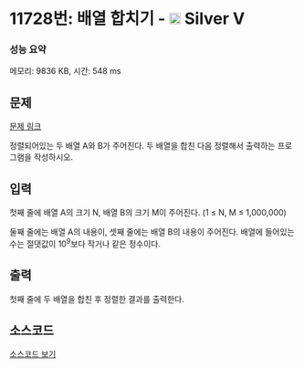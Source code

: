 # 11728번: 배열 합치기 - <img src="https://static.solved.ac/tier_small/6.svg" style="height:20px" /> Silver V

<!-- performance -->
### 성능 요약
메모리: 9836 KB, 시간: 548 ms
<!-- end -->

## 문제

[문제 링크](https://boj.kr/11728)

<p>정렬되어있는 두 배열 A와 B가 주어진다. 두 배열을 합친 다음 정렬해서 출력하는 프로그램을 작성하시오.</p>

## 입력

<p>첫째 줄에 배열 A의 크기 N, 배열 B의 크기 M이 주어진다. (1 ≤ N, M ≤ 1,000,000)</p>

<p>둘째 줄에는 배열 A의 내용이, 셋째 줄에는 배열 B의 내용이 주어진다. 배열에 들어있는 수는 절댓값이&nbsp;10<sup>9</sup>보다 작거나 같은 정수이다.</p>

## 출력

<p>첫째 줄에 두 배열을 합친 후 정렬한 결과를 출력한다.</p>

## 소스코드

[소스코드 보기](배열%20합치기.cpp)